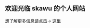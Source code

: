 ## 欢迎光临 skawu 的个人网站
想了解更多信息请点击→ [这里](https://user.qzone.qq.com/1240752980?ptlang=2052&source=aiostar)





